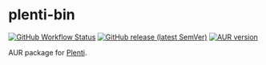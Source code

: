 # plenti-bin

[![GitHub Workflow Status](https://img.shields.io/github/workflow/status/datakrama/plenti-bin/CI?label=CI&style=flat-square)](https://github.com/datakrama/plenti-bin/actions) [![GitHub release (latest SemVer)](https://img.shields.io/github/v/release/plentico/plenti?style=flat-square)](https://github.com/plentico/plenti/releases) [![AUR version](https://img.shields.io/aur/version/plenti-bin?style=flat-square)](https://aur.archlinux.org/packages/plenti-bin/)

AUR package for [Plenti](https://github.com/plentico/plenti).
